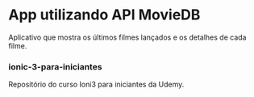 # App utilizando API MovieDB
Aplicativo que mostra os últimos filmes lançados e os detalhes de cada filme.

### ionic-3-para-iniciantes
Repositório do curso Ioni3 para iniciantes da Udemy.